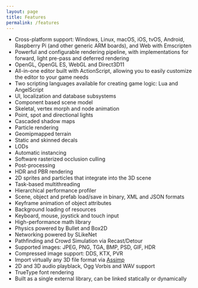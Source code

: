 ```yaml
---
layout: page
title: Features
permalink: /features
---
```


- Cross-platform support: Windows, Linux, macOS, iOS, tvOS, Android, Raspberry Pi (and other generic ARM boards), and Web with Emscripten
- Powerful and configurable rendering pipeline, with implementations for forward, light pre-pass and deferred rendering
- OpenGL, OpenGL ES, WebGL and Direct3D11
- All-in-one editor built with ActionScript, allowing you to easily customize the editor to your game needs
- Two scripting languages available for creating game logic: Lua and AngelScript
- UI, localization and database subsystems
- Component based scene model
- Skeletal, vertex morph and node animation
- Point, spot and directional lights
- Cascaded shadow maps
- Particle rendering
- Geomipmapped terrain
- Static and skinned decals
- LODs
- Automatic instancing
- Software rasterized occlusion culling
- Post-processing
- HDR and PBR rendering
- 2D sprites and particles that integrate into the 3D scene
- Task-based multithreading
- Hierarchical performance profiler
- Scene, object and prefab load/save in binary, XML and JSON formats
- Keyframe animation of object attributes
- Background loading of resources
- Keyboard, mouse, joystick and touch input
- High-performance math library
- Physics powered by Bullet and Box2D
- Networking powered by SLikeNet
- Pathfinding and Crowd Simulation via Recast/Detour
- Supported images: JPEG, PNG, TGA, BMP, PSD, GIF, HDR
- Compressed image support: DDS, KTX, PVR
- Import virtually any 3D file format via [Assimp](https://github.com/assimp/assimp/blob/master/doc/Fileformats.md)
- 2D and 3D audio playblack, Ogg Vorbis and WAV support
- TrueType font rendering
- Built as a single external library, can be linked statically or dynamically
